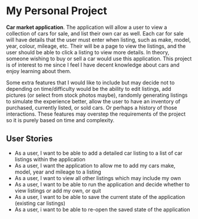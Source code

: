 # My Personal Project

**Car market application**. The application will allow a user to view a collection of cars for sale,
and list their own car as well. Each car for sale will have details that the user must enter when
listing, such as make, model, year, colour, mileage, etc. Their will be a page to view the listings,
and the user should be able to click a listing to view more details. In theory, someone wishing to
buy or sell a car would use this application. This project is of interest to me since I feel I have
decent knowledge about cars and enjoy learning about them.

Some extra features that I would like to include but may decide not to depending on time/difficulty
would be the ability to edit listings, add pictures (or select from stock photos maybe),
randomly generating listings to simulate the experience better, allow the user to have an inventory
of purchased, currently listed, or sold cars. Or perhaps a history of those interactions. These
features may overstep the requirements of the project so it is purely based on time and complexity.

## User Stories

- As a user, I want to be able to add a detailed car listing to a list of car listings within the application
- As a user, I want the application to allow me to add my cars make, model, year and mileage to a listing
- As a user, I want to view all other listings which may include my own
- As a user, I want to be able to run the application and decide whether to view listings or add my own, or quit
- As a user, I want to be able to save the current state of the application (existing car listings)
- As a user, i want to be able to re-open the saved state of the application
